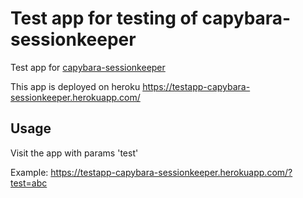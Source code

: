 # Test app for testing of capybara-sessionkeeper

Test app for [capybara-sessionkeeper](https://github.com/kyamaguchi/capybara-sessionkeeper)

This app is deployed on heroku
https://testapp-capybara-sessionkeeper.herokuapp.com/

## Usage

Visit the app with params 'test'

Example:
https://testapp-capybara-sessionkeeper.herokuapp.com/?test=abc
